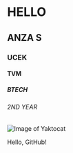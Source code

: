 # HELLO
## ANZA S
### UCEK 
#### TVM
##### BTECH
###### 2ND YEAR
![Image of Yaktocat](https://octodex.github.com/images/yaktocat.png)
<!DOCTYPE html>
 <html> 
   <body> 
     <p> Hello, GitHub! 
     </p>
   </body>
 </html>





